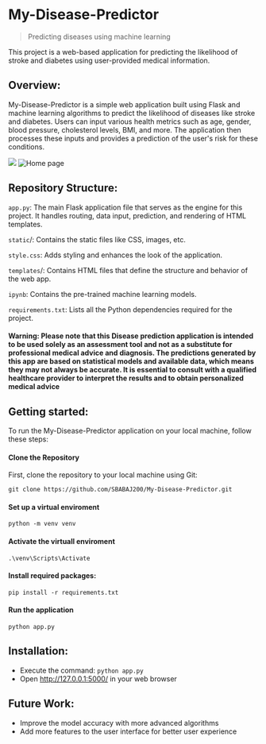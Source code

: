 # My-Disease-Predictor
> Predicting diseases using machine learning

This project is a web-based application for predicting the likelihood of stroke and diabetes using user-provided medical information.


## Overview:
My-Disease-Predictor is a simple web application built using Flask and machine learning algorithms to predict the likelihood of diseases like stroke and diabetes. Users can input various health metrics such as age, gender, blood pressure, cholesterol levels, BMI, and more. The application then processes these inputs and provides a prediction of the user's risk for these conditions.


![](Homepage.jpg)
![Home page](https://github.com/user-attachments/assets/2312ddbe-ca3a-456a-b2e9-dcf8c62b41cb)


## Repository Structure:
`app.py`:  The main Flask application file that serves as the engine for this project. It handles routing, data input, prediction, and rendering of HTML templates.

`static`/: Contains the static files like CSS, images, etc.

`style.css`: Adds styling and enhances the look of the application.

`templates`/: Contains HTML files that define the structure and behavior of the web app.

`ipynb`: Contains the pre-trained machine learning models.

`requirements.txt`: Lists all the Python dependencies required for the project.




#### Warning: Please note that this Disease prediction application is intended to be used solely as an assessment tool and not as a substitute for professional medical advice and diagnosis. The predictions generated by this app are based on statistical models and available data, which means they may not always be accurate. It is essential to consult with a qualified healthcare provider to interpret the results and to obtain personalized medical advice


## Getting started:
To run the My-Disease-Predictor application on your local machine, follow these steps:

#### Clone the Repository
First, clone the repository to your local machine using Git:
```
git clone https://github.com/SBABAJ200/My-Disease-Predictor.git

```
#### Set up a virtual enviroment

```
python -m venv venv

```
#### Activate the virtuall enviroment
```
.\venv\Scripts\Activate
```
#### Install required packages:
```
pip install -r requirements.txt

```

#### Run the application
```
python app.py

```


## Installation:
* Execute the command: `python app.py`
* Open http://127.0.0.1:5000/ in your  web browser


## Future Work:
* Improve the model accuracy with more advanced algorithms
* Add more features to the user interface for better user experience
